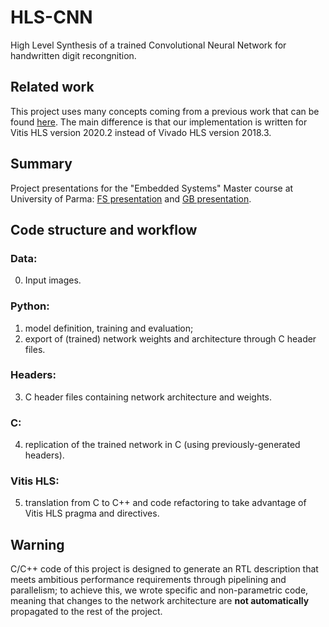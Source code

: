 # HLS-CNN
High Level Synthesis of a trained Convolutional Neural Network for handwritten digit recongnition.

## Related work
This project uses many concepts coming from a previous work that can be found [here](https://www.amiq.com/consulting/2018/12/14/how-to-implement-a-convolutional-neural-network-using-high-level-synthesis).
The main difference is that our implementation is written for Vitis HLS version 2020.2 instead of Vivado HLS version 2018.3.

## Summary

Project presentations for the "Embedded Systems" Master course at University of Parma:
[FS presentation](Paper/HLS-CNN-presentation-FS.pdf) and [GB presentation](Paper/HLS-CNN-presentation-GB.pdf).

## Code structure and workflow

### Data:

0. Input images.

### Python:
  
1.  model definition, training and evaluation;
2.  export of (trained) network weights and architecture through C header files.

### Headers:

3.  C header files containing network architecture and weights.

### C:

4.  replication of the trained network in C (using previously-generated headers).

### Vitis HLS:

5.  translation from C to C++ and code refactoring to take advantage of Vitis HLS pragma and directives.

## Warning
C/C++ code of this project is designed to generate an RTL description that meets ambitious performance requirements through pipelining and parallelism;
to achieve this, we wrote specific and non-parametric code,
meaning that changes to the network architecture are **not automatically** propagated to the rest of the project.

